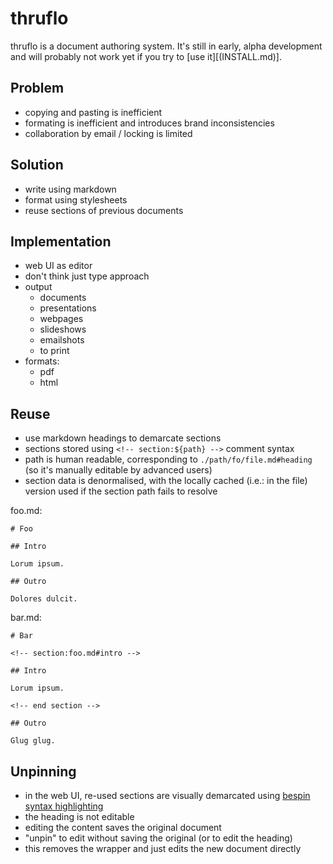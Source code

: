 
# thruflo

thruflo is a document authoring system.  It's still in early, alpha development and will probably not work yet if you try to [use it][(INSTALL.md)].


## Problem

* copying and pasting is inefficient
* formating is inefficient and introduces brand inconsistencies
* collaboration by email / locking is limited


## Solution

* write using markdown
* format using stylesheets
* reuse sections of previous documents


## Implementation

* web UI as editor
* don't think just type approach
* output
  * documents
  * presentations
  * webpages
  * slideshows
  * emailshots
  * to print
* formats:
  * pdf
  * html


## Reuse

* use markdown headings to demarcate sections
* sections stored using `<!-- section:${path} -->` comment syntax
* path is human readable, corresponding to `./path/fo/file.md#heading` (so it's manually editable by advanced users)
* section data is denormalised, with the locally cached (i.e.: in the file) version used if the section path fails to resolve

foo.md:

    # Foo
    
    ## Intro
    
    Lorum ipsum.
    
    ## Outro
    
    Dolores dulcit.

bar.md:

    # Bar
    
    <!-- section:foo.md#intro -->
    
    ## Intro
    
    Lorum ipsum.
    
    <!-- end section -->
    
    ## Outro
    
    Glug glug.


## Unpinning

* in the web UI, re-used sections are visually demarcated using [bespin syntax highlighting][]
* the heading is not editable
* editing the content saves the original document
* "unpin" to edit without saving the original (or to edit the heading)
* this removes the <!-- section --><!-- end section --> wrapper and just edits the new document directly

[bespin syntax highlighting]: https://bespin.mozillalabs.com/docs/pluginguide/syntax.html
